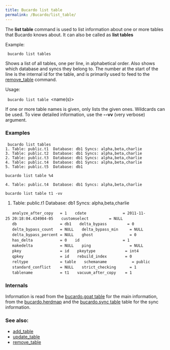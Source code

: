 ```yaml
---
title: Bucardo list table
permalink: /Bucardo/list_table/
---
```


The **list table** command is used to list information about one or more tables that Bucardo knows about. It can also be called as **list tables**

Example:

` bucardo list tables`

Shows a list of all tables, one per line, in alphabetical order. Also shows which database and syncs they belong to. The number at the start of the line is the internal id for the table, and is primarily used to feed to the [remove_table](/Bucardo/remove_table "wikilink") command.

Usage:

` bucardo list table `<name(s)>

If one or more table names is given, only lists the given ones. Wildcards can be used. To view detailed information, use the **--vv** (very verbose) argument.

### Examples

` bucardo list tables`
` `
`1. Table: public.t1  Database: db1 Syncs: alpha,beta,charlie`
`3. Table: public.t2  Database: db1 Syncs: alpha,beta,charlie`
`2. Table: public.t3  Database: db1 Syncs: alpha,beta,charlie`
`4. Table: public.t4  Database: db1 Syncs: alpha,beta,charlie`
`5. Table: public.t5  Database: db1`

`bucardo list table %4`

`4. Table: public.t4  Database: db1 Syncs: alpha,beta,charlie`

`bucardo list table t1 -vv`

1. Table: public.t1 Database: db1 Syncs: alpha,beta,charlie

`   analyze_after_copy   = 1`
`   cdate                = 2011-11-25 20:18:04.434984-05`
`   customselect         = NULL`
`   db                   = db1`
`   delta_bypass         = 0`
`   delta_bypass_count   = NULL`
`   delta_bypass_min     = NULL`
`   delta_bypass_percent = NULL`
`   ghost                = 0`
`   has_delta            = 0`
`   id                   = 1`
`   makedelta            = NULL`
`   ping                 = NULL`
`   pkey                 = id`
`   pkeytype             = int4`
`   qpkey                = id`
`   rebuild_index        = 0`
`   reltype              = table`
`   schemaname           = public`
`   standard_conflict    = NULL`
`   strict_checking      = 1`
`   tablename            = t1`
`   vacuum_after_copy    = 1`
` `

### Internals

Information is read from the [bucardo.goat table](/bucardo.goat_table "wikilink") for the main information, from the [bucardo.herdmap](/bucardo.herdmap "wikilink") and the [bucardo.sync table](/bucardo.sync_table "wikilink") table for the sync information.

### See also:

-   [add_table](/Bucardo/add_table "wikilink")
-   [update_table](/Bucardo/update_table "wikilink")
-   [remove_table](/Bucardo/remove_table "wikilink")
